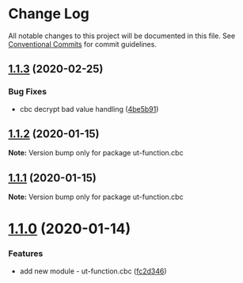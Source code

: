 # Change Log

All notable changes to this project will be documented in this file.
See [Conventional Commits](https://conventionalcommits.org) for commit guidelines.

## [1.1.3](https://github.com/softwaregroup-bg/ut-function/compare/ut-function.merge@1.5.4...ut-function.cbc@1.1.3) (2020-02-25)


### Bug Fixes

* cbc decrypt bad value handling ([4be5b91](https://github.com/softwaregroup-bg/ut-function/commit/4be5b91ebe06a068efd956bb8d894adde9c76bb1))





## [1.1.2](https://github.com/softwaregroup-bg/ut-function/compare/ut-function.xml2json@1.1.5...ut-function.cbc@1.1.2) (2020-01-15)

**Note:** Version bump only for package ut-function.cbc





## [1.1.1](https://github.com/softwaregroup-bg/ut-function/compare/ut-function.xml2json@1.1.4...ut-function.cbc@1.1.1) (2020-01-15)

**Note:** Version bump only for package ut-function.cbc





# [1.1.0](https://github.com/softwaregroup-bg/ut-function/compare/ut-function.xml2json@1.1.3...ut-function.cbc@1.1.0) (2020-01-14)


### Features

* add new module - ut-function.cbc ([fc2d346](https://github.com/softwaregroup-bg/ut-function/commit/fc2d346))
